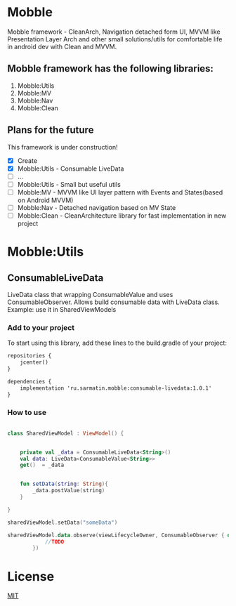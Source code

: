 # Mobble
Mobble framework - CleanArch, Navigation detached form UI, MVVM like Presentation Layer Arch and other small solutions/utils for comfortable life in android dev with Clean and MVVM. 


## Mobble framework has the following libraries:

1. Mobble:Utils
2. Mobble:MV
3. Mobble:Nav
4. Mobble:Clean

## Plans for the future

This framework is under construction!

- [x] Create
- [x] Mobble:Utils - Consumable LiveData
- [ ] ...
- [ ] Mobble:Utils - Small but useful utils
- [ ] Mobble:MV - MVVM like UI layer pattern with Events and States(based on Android MVVM)
- [ ] Mobble:Nav - Detached navigation based on MV State
- [ ] Mobble:Clean - CleanArchitecture library for fast implementation in new project

# Mobble:Utils

## ConsumableLiveData

LiveData class that wrapping ConsumableValue and uses ConsumableObserver. 
Allows build consumable data with LiveData class. 
Example: use it in SharedViewModels

### Add to your project

To start using this library, add these lines to the build.gradle of your project:

```xml
repositories {
    jcenter()
}

dependencies {
    implementation 'ru.sarmatin.mobble:consumable-livedata:1.0.1'
}
```

### How to use

```kotlin

class SharedViewModel : ViewModel() {


    private val _data = ConsumableLiveData<String>()
    val data: LiveData<ConsumableValue<String>>
    get()  = _data


    fun setData(string: String){
        _data.postValue(string)
    }

}

sharedViewModel.setData("someData")

sharedViewModel.data.observe(viewLifecycleOwner, ConsumableObserver { data ->
            //TODO
        })


```

# License
  [MIT](https://github.com/antonsarmatin/Mobble/blob/master/LICENSE)
